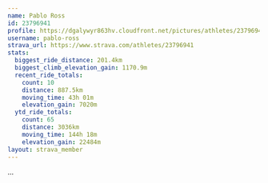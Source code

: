 ```yaml
---
name: Pablo Ross
id: 23796941
profile: https://dgalywyr863hv.cloudfront.net/pictures/athletes/23796941/14615399/1/large.jpg
username: pablo-ross
strava_url: https://www.strava.com/athletes/23796941
stats:
  biggest_ride_distance: 201.4km
  biggest_climb_elevation_gain: 1170.9m
  recent_ride_totals:
    count: 10
    distance: 887.5km
    moving_time: 43h 01m
    elevation_gain: 7020m
  ytd_ride_totals:
    count: 65
    distance: 3036km
    moving_time: 144h 18m
    elevation_gain: 22484m
layout: strava_member
--- 
```

...
